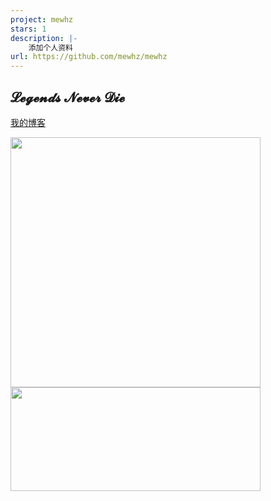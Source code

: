 ```yaml
---
project: mewhz
stars: 1
description: |-
    添加个人资料
url: https://github.com/mewhz/mewhz
---
```


## 𝓛𝓮𝓰𝓮𝓷𝓭𝓼 𝓝𝓮𝓿𝓮𝓻 𝓓𝓲𝓮

<a href="https://mewhz.com">我的博客</a>

<div>
  <img src="https://github-readme-stats.vercel.app/api?username=mewhz&count_private=true&show_icons=true&locale=cn&hide_border=true&theme=dracula" width="400px" />
  <img src="img/266ED628A95565DFAEDFF46EA257ABC9.gif" width="400px" height="166px" />
</div>


